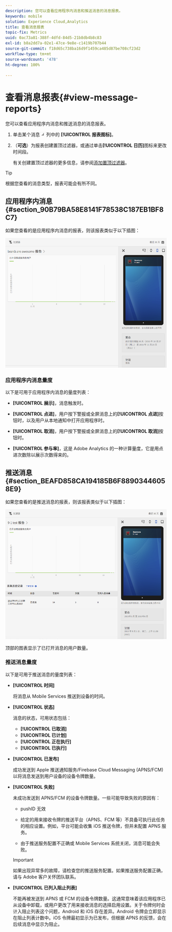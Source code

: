 ```yaml
---
description: 您可以查看应用程序内消息和推送消息的消息报表。
keywords: mobile
solution: Experience Cloud,Analytics
title: 查看消息报表
topic-fix: Metrics
uuid: 0ac73a81-388f-4dfd-84d5-21b8db4b8c83
exl-id: b8a2dd7a-02e1-47ce-9e8e-c1419b707b44
source-git-commit: f18d65c738ba16d9f1459ca485d87be708cf23d2
workflow-type: tm+mt
source-wordcount: '478'
ht-degree: 100%

---
```


# 查看消息报表{#view-message-reports}

您可以查看应用程序内消息和推送消息的消息报表。

1. 单击某个消息![报表](assets/icon_report.png)列中的 **[!UICONTROL 报表图标]**。
1. （**可选**）为报表创建置顶过滤器，或通过单击&#x200B;**[!UICONTROL 日历]**&#x200B;图标来更改时间段。

   有关创建置顶过滤器的更多信息，请参阅[添加置顶过滤器](/help/using/usage/reports-customize/t-sticky-filter.md)。

>[!TIP]
>
>根据您查看的消息类型，报表可能会有所不同。

## 应用程序内消息 {#section_90B79BA58E8141F78538C187EB1BF8C7}

如果您查看的是应用程序内消息的报表，则该报表类似于以下插图：

![报表消息](assets/report_message.png)

### 应用程序内消息量度

以下是可用于应用程序内消息的量度列表：

* **[!UICONTROL 展示]**，消息触发时。

* **[!UICONTROL 点进]**，用户按下警报或全屏消息上的&#x200B;**[!UICONTROL 点进]**&#x200B;按钮时，以及用户从本地通知中打开应用程序时。

* **[!UICONTROL 取消]**，用户按下警报或全屏消息上的&#x200B;**[!UICONTROL 取消]**&#x200B;按钮时。

* **[!UICONTROL 参与率]**，这是 Adobe Analytics 的一种计算量度，它是用点进次数除以展示次数得来的。

## 推送消息 {#section_BEAFD858CA194185B6F88903446058E9}

如果您查看的是推送消息的报表，则该报表类似于以下插图：

![推送消息](assets/report_message_push.png)

顶部的图表显示了已打开消息的用户数量。

### 推送消息量度

以下是可用于推送消息的量度列表：

* **[!UICONTROL 时间]**

   将消息从 Mobile Services 推送到设备的时间。

* **[!UICONTROL 状态]**

   消息的状态，可用状态包括：

   * **[!UICONTROL 已取消]**
   * **[!UICONTROL 已计划]**
   * **[!UICONTROL 正在执行]**
   * **[!UICONTROL 已执行]**

* **[!UICONTROL 已发布]**

   成功发送到 Apple 推送通知服务/Firebase Cloud Messaging (APNS/FCM) 以将消息发送到用户设备的设备令牌数量。

* **[!UICONTROL 失败]**

   未成功发送到 APNS/FCM 的设备令牌数量。一些可能导致失败的原因有：

   * pushID 无效

   * 给定的用来接收令牌的推送平台（APNS、FCM 等）不具备可执行此任务的相应设置。例如，平台可能会收集 iOS 推送令牌，但并未配置 APNS 服务。

   * 由于推送服务配置不正确或 Mobile Services 系统关闭，消息可能会失败。
   >[!IMPORTANT]
   >
   >如果出现异常多的故障，请检查您的推送服务配置。如果推送服务配置正确，请与 Adobe 客户关怀团队联系。

* **[!UICONTROL 已列入阻止列表]**

   不能再被发送到 APNS 或 FCM 的设备令牌数量。这通常意味着该应用程序已从设备中卸载，或用户更改了用来接收消息的选择启用设置。关于令牌何时会计入阻止列表这个问题，Android 和 iOS 存在差异。Android 令牌会立即显示在阻止列表计数中。iOS 令牌最初显示为已发布，但根据 APNS 的反馈，会在后续消息中显示为阻止。
